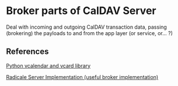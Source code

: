 <!--
 Copyright (C) 2022 Code for Vegas Foundation
 
 This file is part of be-smart-calendar-server-py.
 
 be-smart-calendar-server-py is free software: you can redistribute it and/or modify
 it under the terms of the GNU General Public License as published by
 the Free Software Foundation, either version 3 of the License, or
 (at your option) any later version.
 
 be-smart-calendar-server-py is distributed in the hope that it will be useful,
 but WITHOUT ANY WARRANTY; without even the implied warranty of
 MERCHANTABILITY or FITNESS FOR A PARTICULAR PURPOSE.  See the
 GNU General Public License for more details.
 
 You should have received a copy of the GNU General Public License
 along with be-smart-calendar-server-py.  If not, see <http://www.gnu.org/licenses/>.
-->

# Broker parts of CalDAV Server

Deal with incoming and outgoing CalDAV transaction data, passing (brokering) the payloads to and from the app layer (or service, or... ?)

## References

[Python vcalendar and vcard library](http://eventable.github.io/vobject/)

[Radicale Server Implementation (useful broker implementation)](https://github.com/Kozea/Radicale)
